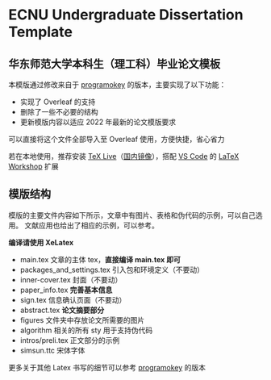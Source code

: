# ECNU Undergraduate Dissertation Template

## 华东师范大学本科生（理工科）毕业论文模板

本模版通过修改来自于 [programokey](https://github.com/programokey/ECNUUndergraduateDissertationTemplate) 的版本，主要实现了以下功能：

- 实现了 Overleaf 的支持
- 删除了一些不必要的结构
- 更新模版内容以适应 2022 年最新的论文模版要求

可以直接将这个文件全部导入至 Overleaf 使用，方便快捷，省心省力

若在本地使用，推荐安装 [TeX Live](https://www.tug.org/texlive/)（[国内镜像](https://mirrors.tuna.tsinghua.edu.cn/help/CTAN/)），搭配 [VS Code](https://code.visualstudio.com/) 的 [LaTeX Workshop](https://marketplace.visualstudio.com/items?itemName=James-Yu.latex-workshop) 扩展

## 模版结构

模版的主要文件内容如下所示，文章中有图片、表格和伪代码的示例，可以自己选用。
文献应用也给出了相应的示例，可以参考。

**编译请使用 XeLatex**

- main.tex 文章的主体 tex，**直接编译 main.tex 即可**
- packages_and_settings.tex 引入包和环境定义（不要动）
- inner-cover.tex 封面（不要动）
- paper_info.tex **完善基本信息**
- sign.tex 信息确认页面（不要动）
- abstract.tex **论文摘要部分**
- figures 文件夹中存放论文所需要的图片
- algorithm 相关的所有 sty 用于支持伪代码
- intros/preli.tex 正文部分的示例
- simsun.ttc 宋体字体

更多关于其他 Latex 书写的细节可以参考 [programokey](https://github.com/programokey/ECNUUndergraduateDissertationTemplate) 的版本
